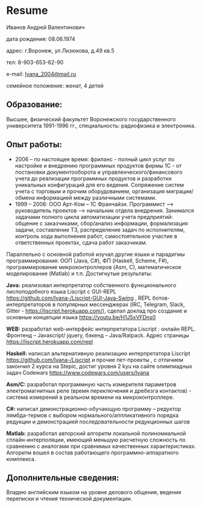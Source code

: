 # Resume

Иванов Андрей Валентинович

дата рождения: 08.06.1974

адрес: г.Воронеж, ул.Лизюкова, д.49 кв.5

тел: 8-903-653-62-90

e-mail: Ivana_2004@mail.ru

семейное положение: женат, 4 детей

## Образование: 
Высшее, физический факультет Воронежского государственного университета 1991-1996 гг., специальность: радиофизика и электроника.

## Опыт работы:
 * 2006 – по настоящее время:
фриланс - полный цикл услуг по настройке и внедрению программных продуктов фирмы 1С - от постановки документооборота и управленческого/финансового учета до реализации программных продуктов и разработки уникальных конфигураций для его ведения. Сопряжение систем учета с торговым и прочим оборудованием, организация миграции/обмена информацией между различными системами.
 * 1999 – 2006:
ООО Арт-Ком – 1С Франчайзи. Программист –> руководитель проектов –> начальник отдела внедрения. Занимался задачами полного  цикла автоматизации учета предприятий: общение с заказчиками, сбор/анализ информации, формализация задачи, составление ТЗ, распределение задач по исполнителям, контроль хода выполнения работ, самостоятельное участие в ответственных проектах, сдача работ  заказчикам.

Параллельно с основной работой изучал другие языки и парадигмы программирования: ООП (Java, C#), ФП (Haskell, Scheme, F#), программирование микроконтроллеров (Asm, С), математическое моделирование (Matlab)  и т.п. Достигнутые результаты:

**Java:** реализовал интерпретатор собственного функционального лиспоподобного  языка Liscript с GUI-REPL  https://github.com/Ivana-/Liscript-GUI-Java-Swing ,  REPL ботов-интерпретаторов  в популярных мессенджерах (IRC, Telegram, Slack, Gitter - https://liscript.herokuapp.com/), сделал доклад про создание и основные концепции языка  https://youtu.be/H1J5xVFDns0

**WEB:** разработал web-интерфейс интерпретатора Liscript  : онлайн REPL. Фронтенд – Javascript/ jquery, бэкенд – Java/Ratpack. Адрес страницы https://liscript.herokuapp.com/repl

**Haskell:**  написал альтернативную реализацию  интерпретатора Liscript  https://github.com/Ivana-/Liscript  и прочие пет-проекты , с отличием закончил 2 курса на Stepic, достиг уровня 2 kyu на сайте олимпиадных задач Codewars  https://www.codewars.com/users/Ivana 

**Asm/C:** разработал программную часть измерителя параметров электромагнитных реле (время переключения и дребезга контактов) - система измерений в реальном времени на микроконтроллере.

**С#:** написал демонстрационно-обучающую программу – редуктор лямбда-термов с выбором нормального/аппликативного порядка редукции и демонстрацией последовательности редукционных шагов

**Matlab:**  разработал авторский алгоритм локальной полиномиальной сплайн-интерполяции, имеющий меньшую расчетную сложность по сравнению с аналогами при сравнимых качественных характеристиках. Алгоритм вошел в состав работающего программно-аппаратного комплекса.

## Дополнительные сведения:
Владею английским языком на уровне делового общения, ведения переписки и чтения технической документации.
